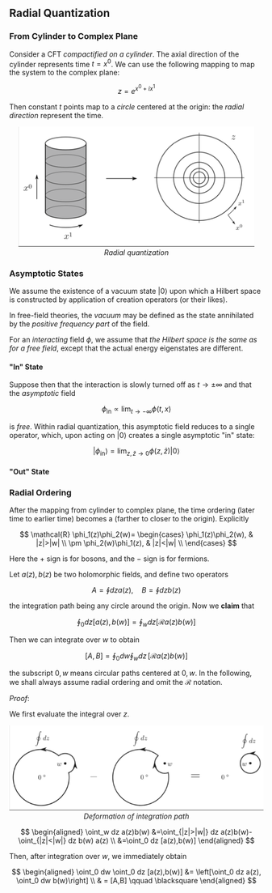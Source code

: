 ## Radial Quantization

### From Cylinder to Complex Plane 

Consider a CFT *compactified on a cylinder*. The axial direction of the
cylinder represents time $t=x^0$. We can use the following mapping to
map the system to the complex plane:

$$
z=e^{x^0+i x^1}
$$

Then constant $t$ points map to a *circle* centered at the origin: the
*radial direction* represent the time.

<center>

![image](Fig-6_1.png)   
*Radial quantization*

</center>

### Asymptotic States

We assume the existence of a vacuum state $|0\rangle$ upon which a Hilbert space is constructed by application of creation
operators (or their likes).

In free-field theories, the *vacuum* may be defined as the state
annihilated by the *positive frequency part* of the field.

For an *interacting* field $\phi$, we assume that *the Hilbert space is
the same as for a free field*, except that the actual energy eigenstates
are different.

#### "In" State

Suppose then that the interaction is slowly turned off as
$t\to \pm \infty$ and that the *asymptotic* field

$$
\phi_{\text{in}} \propto \lim_{t\to -\infty} \phi(t,x)
$$

is *free*. Within radial quantization, this asymptotic field reduces to
a single operator, which, upon acting on $|0\rangle$ creates a single
asymptotic "in" state:

$$
|\phi_{\text{in}} \rangle 
= \lim_{z,\bar{z} \to 0} 
\phi(z, \bar{z}) |0\rangle
$$

#### "Out" State


### Radial Ordering

After the mapping from cylinder to complex plane, the time ordering (later time to earlier time) becomes a (farther to closer to the origin). Explicitly

$$
\mathcal{R} \phi_1(z)\phi_2(w)=
\begin{cases}
    \phi_1(z)\phi_2(w), & |z|>|w| \\
    \pm \phi_2(w)\phi_1(z), & |z|<|w| \\
\end{cases}
$$

Here the $+$ sign is for bosons, and the $-$ sign is for fermions.

Let $a(z), b(z)$ be two holomorphic fields, and define two operators

$$
A=\oint dz a(z), \quad
B=\oint dz b(z)
$$

the integration path being any circle around the origin. Now we **claim** that

$$
\oint_0 dz [a(z),b(w)]=\oint_w dz [\mathcal{R} a(z)b(w)]
$$

Then we can integrate over $w$ to obtain

$$
[A,B] = \oint_0 dw \oint_w dz \, [\mathcal{R} a(z)b(w)]
$$

the subscript $0,w$ means circular paths centered at $0,w$. In the
following, we shall always assume radial ordering and omit the
$\mathcal{R}$ notation.

*Proof*:

We first evaluate the integral over $z$.

<center>

![image](Fig-6_2.png)   
*Deformation of integration path*

</center>

$$
\begin{aligned}
    \oint_w dz a(z)b(w)
    &=\oint_{|z|>|w|} dz a(z)b(w)-\oint_{|z|<|w|} dz b(w) a(z)
    \\
    &=\oint_0 dz [a(z),b(w)]
\end{aligned}
$$

Then, after integration over $w$, we immediately obtain

$$
\begin{aligned}
    \oint_0 dw \oint_0 dz [a(z),b(w)]
    &= \left[\oint_0 dz a(z), \oint_0 dw b(w)\right]
    \\
    & = [A,B] 
    \qquad \blacksquare
\end{aligned}
$$